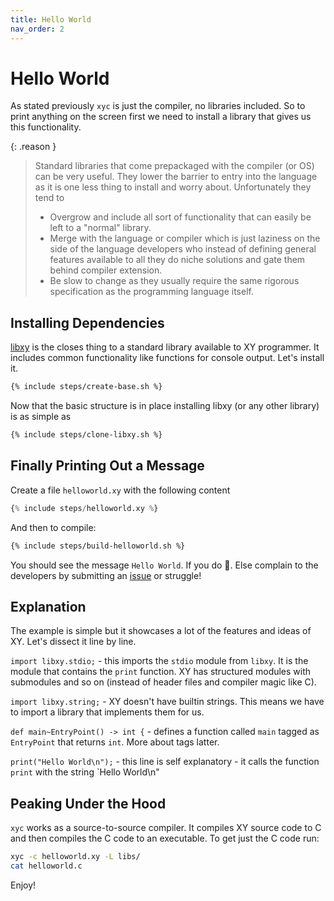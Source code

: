 ```yaml
---
title: Hello World
nav_order: 2
---
```


# Hello World

As stated previously `xyc` is just the compiler, no libraries included. So to
print anything on the screen first we need to install a library that gives us
this functionality.

{: .reason }
> Standard libraries that come prepackaged with the compiler (or OS)
can be very useful. They lower the barrier to entry into the language as
it is one less thing to install and worry about.
> Unfortunately they tend to 
> * Overgrow and include all sort of
functionality that can easily be left to a "normal" library.
> * Merge with the language or compiler which is just laziness on the side of
the language developers who instead of defining general features available to
all they do niche solutions and gate them behind compiler extension.
> * Be slow to change as they usually require the same rigorous specification
as the programming language itself.

## Installing Dependencies

[libxy](https://github.com/xy-org/libxy/) is the closes thing to a standard
library available to XY programmer. It includes common functionality like
functions for console output. Let's install it.

```bash
{% include steps/create-base.sh %}
```

Now that the basic structure is in place installing libxy (or any other library)
is as simple as

```bash
{% include steps/clone-libxy.sh %}
```

## Finally Printing Out a Message

Create a file `helloworld.xy` with the following content

```python
{% include steps/helloworld.xy %}
```

And then to compile:

```bash
{% include steps/build-helloworld.sh %}
```

You should see the message `Hello World`. If you do 🥳. Else complain to the
developers by submitting an [issue](https://github.com/xy-org/xy-lang-doc/issues)
or struggle!

## Explanation

The example is simple but it showcases a lot of the features and ideas of XY.
Let's dissect it line by line.

`import libxy.stdio;` - this imports the `stdio` module from `libxy`. It is the
module that contains the `print` function. XY has structured modules
with submodules and so on (instead of header files and compiler magic like C).

`import libxy.string;` - XY doesn't have builtin strings. This means we have to
import a library that implements them for us.

`def main~EntryPoint() -> int {` - defines a function called `main` tagged as
`EntryPoint` that returns `int`. More about tags latter.

`print("Hello World\n");` - this line is self explanatory - it calls the function
`print` with the string `Hello World\n"

## Peaking Under the Hood

`xyc` works as a source-to-source compiler. It compiles XY source code to C and
then compiles the C code to an executable. To get just the C code run:

```bash
xyc -c helloworld.xy -L libs/
cat helloworld.c
```

Enjoy!